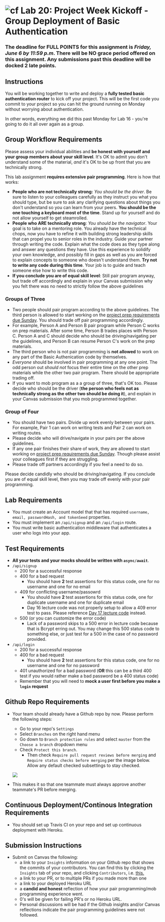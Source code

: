 ![cf](https://i.imgur.com/7v5ASc8.png) Lab 20: Project Week Kickoff - Group Deployment of Basic Authentication 
======

### The deadline for FULL POINTS for this assignment is *Friday, June 6 by 11:59 p.m*. There will be NO grace period offered on this assignment. Any submissions past this deadline will be docked 2 late points. 

## Instructions

You will be working together to write and deploy a **fully tested basic authentication router** to kick off your project. This will be the first code you commit to your project so you can hit the ground running on Monday without worrying about authentication. 

In other words, everything we did this past Monday for Lab 16 - you're going to do it all over again as a group. 

## Group Workflow Requirements

Please assess your individual abilities and **be honest with yourself and your group members about your skill level**. It's OK to admit you don't understand some of the material, *and* it's OK to be up front that you are technically strong. 

This lab assignment **requires extensive pair programming**. Here is how that works:
  * **People who are not technically strong:** *You should be the driver*. Be sure to listen to your colleagues carefully as they instruct you what you should type, but be sure to ask any clarifying questions about things you don't understand so you can learn from your peers. **You should be the one touching a keyboard most of the time**. Stand up for yourself and do not allow yourself to get steamrolled. 
  * **People who ARE technically strong**: *You should be the navigator*. Your goal is to take on a mentoring role. You already have the technical chops, now you have to refine it with building strong leadership skills that can propel you to senior roles in the industry. Guide your partner through writing the code. Explain what the code does as they type along and answer any questions they have. Use this experience to solidify your own knowledge, and possibly fill in gaps as well as you are forced to explain concepts to someone who doesn't understand them. **Try not to write any code during this time**. Your job is to guide and teach someone else how to write this code.  
  * **If you conclude you are of equal skill level**: Still pair program anyway, but trade off accordingly and explain in your Canvas submission why you felt there was no need to strictly follow the above guidelines

  ### Groups of Three
  * Two people should pair program according to the above guidelines. The third person is allowed to start working on the [project prep requirements due Sunday](https://github.com/codefellows/seattle-javascript-401d25/blob/master/PROJECT.md). You should trade off pair programming accordingly. 
  * For example, Person A and Person B pair program while Person C works on prep materials. After some time, Person B trades places with Person C. Person A and C should decide who should be driving/navigating per the guidelines, and Person B can resume Person C's work on the prep materials. 
  * The third person who is not pair programming is **not allowed** to work on any part of the Basic Authenication code by themselves.
  * *Everyone* should be involved in pair programming at any one point. The odd person out *should not* focus their entire time on the other prep materials while the other two pair program. There should be appropriate trading off. 
  * If you want to mob program as a a group of three, that's OK too. Please decide who should be the driver (**the person who feels not as technically strong as the other two should be doing it**), and explain in your Canvas submission that you mob programmed together. 

  ### Group of Four
  * You should have two pairs. Divide up work evenly between your pairs. For example, Pair 1 can work on writing tests and Pair 2 can work on writing routes. 
  * Please decide who will drive/navigate in your pairs per the above guidelines. 
  * If any one pair finishes their share of work, they are allowed to start working on [project prep requirements due Sunday](https://github.com/codefellows/seattle-javascript-401d25/blob/master/PROJECT.md). Though please assist your colleagues first if they are struggling. 
  * Please trade off partners accordingly if you feel a need to do so.
  
  Please decide candidly who should be driving/navigating. If you conclude you are of equal skill level, then you may trade off evenly with your pair programming. 

  ## Lab Requirements
  * You must create an Account model that that has required `username, email, passwordHash, and tokenSeed` properties.
  * You must implement an `/api/signup` and an `/api/login` route. 
  * You must write basic authentication middleware that authenticates a user who logs into your app. 

 ## Test Requirements
 * **All your tests and your mocks should be written with `async/await`**. 
 * `/api/signup`
    * 200 for a successful response
    * 400 for a bad request
      * You should have **2** test assertions for this status code, one for no username and one for no email
    * 409 for conflicting username/passowrd
      * You should have **2** test assertions for this status code, one for duplicate username and one for duplicate email
      * Day 16 lecture code was not properly setup to allow a 409 error test to pass. Please reference [Day 17 lecture code](https://github.com/codefellows/seattle-javascript-401d25/blob/master/back-end/17-bearer-authorization/basic-bearer-auth/src/router/auth-router.js) instead.
    * 500 (or you can customize the error code)
      * Lack of a password skips to a 500 error in lecture code because that is Bcrypt erring out. You may change this 500 status code to something else, or just test for a 500 in the case of no password provided.
* `/api/login`
    * 200 for a successful response
    * 400 for a bad request 
      * You should have **2** test assertions for this status code, one for no username and one for no password
    * 401 unauthorized for a bad password (**OR** this can be a third 400 test if you would rather make a bad password be a 400 status code)
    * Remember that you will need to **mock a user first before you make a `login` request**



## Github Repo Requirements
* Your team should already have a Github repo by now. Please perform the following steps:
  * Go to your repo's `Settings` 
  * Select `Branches` on the right hand menu
  * Go down to `Branch protection rules` and select `master` from the `Choose a branch` dropdown menu
  * Check `Protect this branch`. 
    * Then check `Require pull request reviews before merging` and `Require status checks before merging` per the image below. Allow any default checked subsettings to stay checked. 

  ![](https://github.com/seattle-javascript-401d25/20-first-project-push/blob/master/branch-protection.PNG?raw=truehttps://github.com/seattle-javascript-401d25/20-first-project-push/blob/master/branch-protection.PNG)


* This makes it so that one teammate must always approve another teammate's PR before merging.

## Continuous Deployment/Continous Integration Requirements
* You should set up Travis CI on your repo and set up continuous deployment with Heroku. 

## Submission Instructions

* Submit on Canvas the following:
  * a link to your `Insights` information on your Github repo that shows the commits of your contributors. You can find this by clicking the `Insights` tab of your repo, and clicking `Contributors`, i.e. [this.](https://github.com/spinaltaper/phrasecraze/graphs/contributors)
  * a link to your PR, or to multiple PRs if you made more than one
  * a link to your deployed Heroku URL
  * a **candid and honest** reflection of how your pair programming/mob programming experience went. 
  * 0's will be given for failing PR's or no Heroku URL. 
  * Personal discussions will be had if the Github insights and/or Canvas reflections indicate the pair programming guidelines were not followed. 


